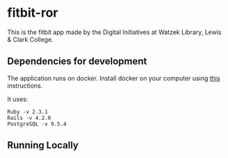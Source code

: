 # fitbit-ror

This is the fitbit app made by the Digital Initiatives at Watzek Library, Lewis & Clark College.

## Dependencies for development

The application runs on docker. Install docker on your computer using [this](https://docs.docker.com/engine/installation/) instructions.

It uses:

```
Ruby -v 2.3.1
Rails -v 4.2.0
PostgreSQL -v 9.5.4
```

## Running Locally
